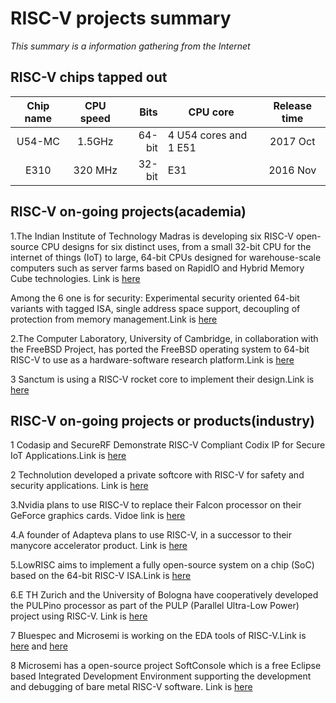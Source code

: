 # RISC-V projects summary
*This summary is a information gathering from the Internet*

## RISC-V chips tapped out 

| Chip name     | CPU speed     | Bits  | CPU core  | Release time |
| :------------:|:-------------:| -----:| ------------- |:-------------:|
|  U54-MC       | 1.5GHz| 64-bit|  4 U54 cores and 1 E51 |2017 Oct|
|  E310         | 320 MHz| 32-bit|  E31 |2016 Nov|
 

## RISC-V on-going projects(academia) 
1.The Indian Institute of Technology Madras is developing six RISC-V open-source CPU designs for six distinct uses, from a small 32-bit CPU for the internet of things (IoT) to large, 64-bit CPUs designed for warehouse-scale computers such as server farms based on RapidIO and Hybrid Memory Cube technologies. Link is [here](http://caslab.csl.yale.edu/workshops/hasp2017/HASP17-02_slides.pdf)

Among the 6 one is for security: Experimental security oriented 64-bit variants with tagged ISA, single address space support, decoupling of protection from memory management.Link is [here](http://rise.cse.iitm.ac.in/shakti.html)

2.The Computer Laboratory, University of Cambridge, in collaboration with the FreeBSD Project, has ported the FreeBSD operating system to 64-bit RISC-V to use as a hardware-software research platform.Link is [here](http://freebsdfoundation.blogspot.co.uk/2016/02/initial-freebsd-risc-v-architecture.html)

3 Sanctum is using a RISC-V rocket core to implement their design.Link is [here](https://eprint.iacr.org/2015/564.pdf)


## RISC-V on-going projects or products(industry)
1 Codasip and SecureRF Demonstrate RISC-V Compliant Codix IP for Secure IoT Applications.Link is [here](https://www.securerf.com/press-release/codasip-securerf-demonstrate-risc-v-compliant-codix-ip/)

2 Technolution developed a private softcore with RISC-V for safety and security applications. Link is [here](https://www.technolution.eu/en/about-us/publications/405-security-due-to-open-source-processor-architecture-risc-v.html)

3.Nvidia plans to use RISC-V to replace their Falcon processor on their GeForce graphics cards. Vidoe link is [here](https://www.youtube.com/watch?v=gg1lISJfJI0)

4.A founder of Adapteva plans to use RISC-V, in a successor to their manycore accelerator product. Link is [here](http://www.adapteva.com/andreas-blog/why-i-will-be-using-the-risc-v-in-my-next-chip/)

5.LowRISC aims to implement a fully open-source system on a chip (SoC) based on the 64-bit RISC-V ISA.Link is [here](http://www.lowrisc.org/)

6.E TH Zurich and the University of Bologna have cooperatively developed the PULPino processor as part of the PULP (Parallel Ultra-Low Power) project using RISC-V. Link is [here](http://www.pulp-platform.org/)

7 Bluespec and Microsemi is working on the EDA tools of RISC-V.Link is [here](http://bluespec.com/riscv-verification-factory/) and [here](https://www.microsemi.com/products/fpga-soc/mi-v-embedded-ecosystem/risc-v-cpu)

8 Microsemi has a open-source project SoftConsole which is a free Eclipse based Integrated Development Environment supporting the development and debugging of bare metal RISC-V software. Link is [here](https://github.com/RISCV-on-Microsemi-FPGA/SoftConsole)

